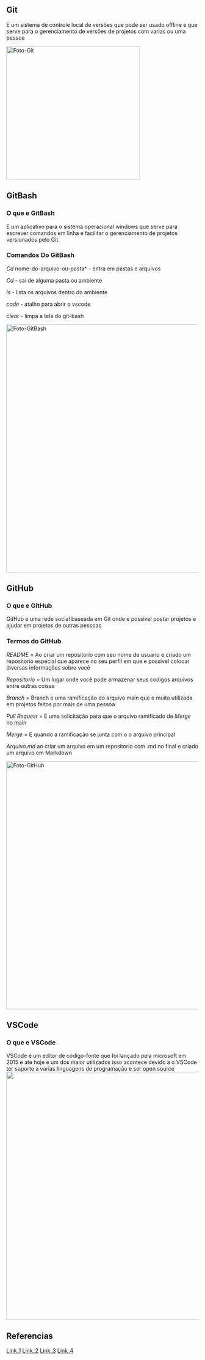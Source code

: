 ## Git
E um sistema de controle local de versões que pode ser usado offline e que serve para o gerenciamento de versões de projetos com varias ou uma pessoa

<img src="https://github.com/Davi8002/AV1/assets/164496370/0a8016eb-01eb-4879-ad6d-2201d1720b9c" alt="Foto-Git" width="350px">


## GitBash

### O que e GitBash
E um aplicativo para o sistema operacional windows que serve para escrever comandos em linha e facilitar o gerenciamento de projetos versionados pelo Git.


### Comandos Do GitBash

*Cd* nome-do-arquivo-ou-pasta* - entra em pastas e arquivos 

*Cd* - sai de alguma pasta ou ambiente

*ls* - lista os arquivos dentro do ambiente

*code* - atalho para abrir o vscode

*clear* - limpa a tela do git-bash

<img src="https://github.com/Davi8002/AV1/assets/164496370/5ab97d06-de84-4dc4-a712-1ab0d0bc63da" alt="Foto-GitBash" width="650px">


## GitHub

### O que e GitHub
GitHub e uma rede social baseada em Git onde e possivel postar projetos e ajudar em projetos de outras pessoas 

### Termos do GitHub

*README* = Ao criar um repositorio com seu nome de usuario e criado um repositorio especial que aparece no seu perfil em que e possivel colocar diversas informações sobre você

*Repositorio* = Um lugar onde você pode armazenar seus codigos arquivos entre outras coisas

*Branch* = Branch e uma ramificação do arquivo main que e muito utilizada em projetos feitos por mais de uma pessoa

*Pull Request* = E uma solicitação para que o arquivo ramificado de *Merge* no main

*Merge* = E quando a ramificação se junta com o o arquivo principal

*Arquivo.md* ao criar um arquivo em um repositorio com .md no final e criado um arquivo em Markdown

<img src="https://github.com/Davi8002/AV1/assets/164496370/365ffae7-1c54-42f6-8b29-a376fe227670" alt="Foto-GitHub" width="650px">


## VSCode

### O que e VSCode
VSCode é um editor de código-fonte que foi lançado pela microsoft em 2015 e ate hoje e um dos maior utilizados isso acontece devido a o VSCode ter suporte a varias linguagens de programação e ser open source
<img src="https://github.com/Davi8002/AV1/assets/164496370/1998c5f4-f695-45b0-a393-6240083b82d4" width="650px">

## Referencias 
[Link_1](https://www.dio.me/articles/principais-comandos-no-git-bash-voce-deve-saber)
[Link_2](https://www.dio.me/articles/qual-a-diferenca-entre-git-github-e-git-bash)
[Link_3](https://pt.wikipedia.org/wiki/Git)
[Link_4](https://www.remessaonline.com.br/blog/visual-studio-code-confira-as-principais-funcoes-da-ferramenta/)
